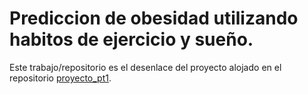 # Prediccion de obesidad utilizando habitos de ejercicio y sueño.

Este trabajo/repositorio es el desenlace del proyecto alojado en el repositorio [proyecto_pt1](https://github.com/noeam/proyecto_pt1).
